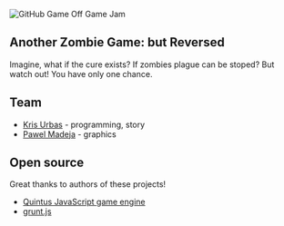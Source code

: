 ![GitHub Game Off Game Jam](https://f.cloud.github.com/assets/121322/1436486/25f88b78-4158-11e3-9b23-43596516362c.png)

## Another Zombie Game: but Reversed

Imagine, what if the cure exists? If zombies plague can be stoped? But watch out! You have only one chance.

## Team

-   [Kris Urbas](https://twitter.com/krzysu) - programming, story
- 	[Pawel Madeja](http://pawelmadeja.com/) - graphics

## Open source

Great thanks to authors of these projects!

-   [Quintus JavaScript game engine](http://html5quintus.com/)
-   [grunt.js](http://gruntjs.com/)

